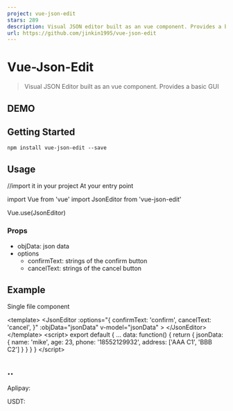 ```yaml
---
project: vue-json-edit
stars: 289
description: Visual JSON editor built as an vue component. Provides a basic GUI
url: https://github.com/jinkin1995/vue-json-edit
---
```


Vue-Json-Edit
=============

> Visual JSON Editor built as an vue component. Provides a basic GUI

  

**DEMO**
--------

  

Getting Started
---------------

```
npm install vue-json-edit --save
```

  

Usage
-----

//import it in your project At your entry point

import Vue from 'vue'
import JsonEditor from 'vue-json-edit'
  
Vue.use(JsonEditor)

### Props

-   objData: json data
-   options
    -   confirmText: strings of the confirm button
    -   cancelText: strings of the cancel button

  

Example
-------

Single file component

<template\>
    <JsonEditor
        :options\="{
            confirmText: 'confirm',
            cancelText: 'cancel',
        }"
        :objData\="jsonData" 
        v-model\="jsonData" \>
    </JsonEditor\>
</template\>
<script\>
export default {
    ...
    data: function() {
        return {
            jsonData: {
                name: 'mike',
                age: 23,
                phone: '18552129932',
                address: \['AAA C1', 'BBB C2'\]
            }
        }
    }
}
</script\> 

  

..
--

Aplipay:  

USDT:
